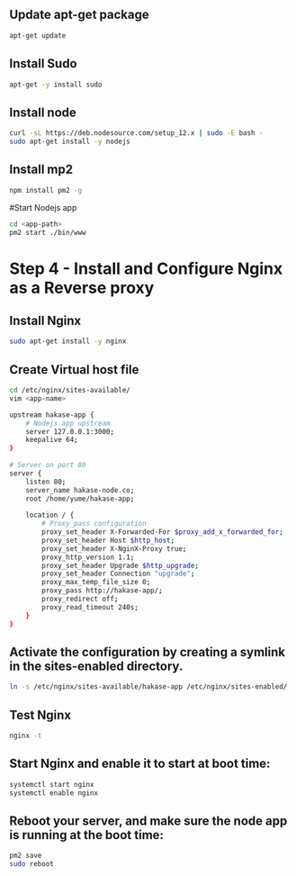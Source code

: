 ## Update apt-get package
```bash
apt-get update
```
## Install Sudo
```bash 
apt-get -y install sudo
```
## Install node
```bash
curl -sL https://deb.nodesource.com/setup_12.x | sudo -E bash - 
sudo apt-get install -y nodejs
```

## Install mp2
```bash
npm install pm2 -g
```
#Start Nodejs app
```bash
cd <app-path>
pm2 start ./bin/www
```
# Step 4 - Install and Configure Nginx as a Reverse proxy
## Install Nginx 
```bash
sudo apt-get install -y nginx
```
## Create Virtual host file
```bash
cd /etc/nginx/sites-available/
vim <app-name>

upstream hakase-app {
    # Nodejs app upstream
    server 127.0.0.1:3000;
    keepalive 64;
}
 
# Server on port 80
server {
    listen 80;
    server_name hakase-node.co;
    root /home/yume/hakase-app;
 
    location / {
        # Proxy_pass configuration
        proxy_set_header X-Forwarded-For $proxy_add_x_forwarded_for;
        proxy_set_header Host $http_host;
        proxy_set_header X-NginX-Proxy true;
        proxy_http_version 1.1;
        proxy_set_header Upgrade $http_upgrade;
        proxy_set_header Connection "upgrade";
        proxy_max_temp_file_size 0;
        proxy_pass http://hakase-app/;
        proxy_redirect off;
        proxy_read_timeout 240s;
    }
}
```

## Activate the configuration by creating a symlink in the sites-enabled directory.
```bash
ln -s /etc/nginx/sites-available/hakase-app /etc/nginx/sites-enabled/
```

## Test Nginx
```bash
nginx -t
```

## Start Nginx and enable it to start at boot time:
```bash
systemctl start nginx
systemctl enable nginx
```

## Reboot your server, and make sure the node app is running at the boot time:
```bash
pm2 save
sudo reboot
```
